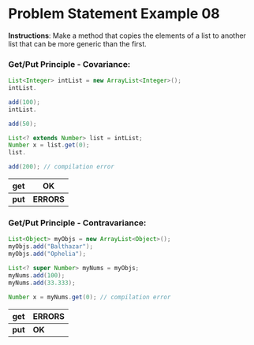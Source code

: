 # Problem Statement Example 08

**Instructions**: Make a method that copies the elements of a list to another list that can be more generic than the
first.

### Get/Put Principle - Covariance:

```java
List<Integer> intList = new ArrayList<Integer>();
intList.

add(100);
intList.

add(50);

List<? extends Number> list = intList;
Number x = list.get(0);
list.

add(200); // compilation error
```
| get     | OK         |
|---------|------------|
| **put** | **ERRORS** |

### Get/Put Principle - Contravariance:

```java
List<Object> myObjs = new ArrayList<Object>();
myObjs.add("Balthazar");
myObjs.add("Ophelia");

List<? super Number> myNums = myObjs;
myNums.add(100);
myNums.add(33.333);

Number x = myNums.get(0); // compilation error
```
| get     | ERRORS |
|---------|--------|
| **put** | **OK** |
